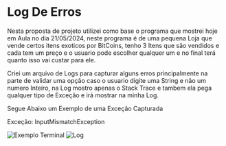 
# Log De Erros
Nesta proposta de projeto utilizei como base o programa que mostrei hoje em Aula no dia 21/05/2024, neste programa é de uma pequena Loja que vende certos itens exoticos por BitCoins, tenho 3 Itens que são vendidos e cada tem um preço e o usuario pode escolher qualquer um e no final terá quanto isso vai custar para ele.

Criei um arquivo de Logs para capturar alguns erros principalmente na parte de validar uma opção caso o usuario digite uma String e não um numero Inteiro, na Log mostro apenas o Stack Trace e tambem ela pega qualquer tipo de Exceção e irá mostrar na minha Log.


Segue Abaixo um Exemplo de uma Exceção Capturada

Exceção: InputMismatchException

![Exemplo Terminal](https://github.com/YuriOliveira1/PSC-LogErros/assets/161542848/aa7e2cf2-c4a3-435e-ab5f-4d90106e1e07)
![Log](https://github.com/YuriOliveira1/PSC-LogErros/assets/161542848/e79403fb-2939-43e2-a956-79ca7141d1bc)
